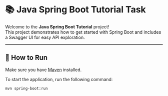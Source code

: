 # 📚 Java Spring Boot Tutorial Task

Welcome to the **Java Spring Boot Tutorial** project!  
This project demonstrates how to get started with Spring Boot and includes a Swagger UI for easy API exploration.

---

## 🚀 How to Run

Make sure you have [Maven](https://maven.apache.org/) installed.

To start the application, run the following command:

```bash
mvn spring-boot:run
